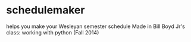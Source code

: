 # schedulemaker
helps you make your Wesleyan semester schedule
Made in Bill Boyd Jr's class: working with python (Fall 2014)

